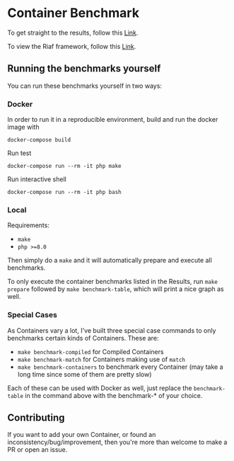 # Container Benchmark

To get straight to the results, follow this [Link](Results.md).

To view the Riaf framework, follow this [Link](https://github.com/L3tum/RiafCore).

## Running the benchmarks yourself

You can run these benchmarks yourself in two ways:

### Docker

In order to run it in a reproducible environment, build and run the docker image with
````shell
docker-compose build
````

Run test
```shell
docker-compose run --rm -it php make
```

Run interactive shell
```shell
docker-compose run --rm -it php bash
```

### Local

Requirements:
- ``make``
- ``php >=8.0``

Then simply do a ``make`` and it will automatically prepare and execute all benchmarks.

To only execute the container benchmarks listed in the Results, run ``make prepare`` followed by `make benchmark-table`, 
which will print a nice graph as well.

### Special Cases

As Containers vary a lot, I've built three special case commands to only benchmarks certain kinds of Containers.
These are:
- `make benchmark-compiled` for Compiled Containers
- `make benchmark-match` for Containers making use of `match`
- `make benchmark-containers` to benchmark every Container (may take a long time since some of them are pretty slow)

Each of these can be used with Docker as well, just replace the `benchmark-table` in the command above with the benchmark-* of your choice.

## Contributing

If you want to add your own Container, or found an inconsistency/bug/improvement, then you're more than welcome to make a PR or open an issue.
